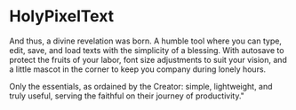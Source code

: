 # HolyPixelText

And thus, a divine revelation was born. A humble tool where you can type, edit, save, and load texts with the simplicity of a blessing. With autosave to protect the fruits of your labor, font size adjustments to suit your vision, and a little mascot in the corner to keep you company during lonely hours.

Only the essentials, as ordained by the Creator: simple, lightweight, and truly useful, serving the faithful on their journey of productivity."
